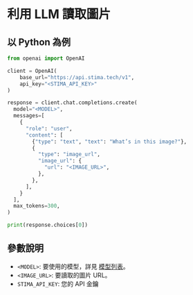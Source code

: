 # 利用 LLM 讀取圖片

## 以 Python 為例

```python
from openai import OpenAI

client = OpenAI(
    base_url="https://api.stima.tech/v1",
    api_key="<STIMA_API_KEY>"
)

response = client.chat.completions.create(
  model="<MODEL>",
  messages=[
    {
      "role": "user",
      "content": [
        {"type": "text", "text": "What’s in this image?"},
        {
          "type": "image_url",
          "image_url": {
            "url": "<IMAGE_URL>",
          },
        },
      ],
    }
  ],
  max_tokens=300,
)

print(response.choices[0])
```

## 參數說明

- `<MODEL>`: 要使用的模型，詳見 [模型列表](https://api.stima.tech/#pricing)。
- `<IMAGE_URL>`: 要讀取的圖片 URL。
- `STIMA_API_KEY`: 您的 API 金鑰
